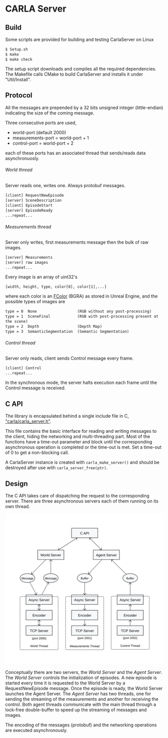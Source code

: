 CARLA Server
============

Build
-----

Some scripts are provided for building and testing CarlaServer on Linux

    $ Setup.sh
    $ make
    $ make check

The setup script downloads and compiles all the required dependencies. The
Makefile calls CMake to build CarlaServer and installs it under "Util/Install".

Protocol
--------

All the messages are prepended by a 32 bits unsigned integer (little-endian)
indicating the size of the coming message.

Three consecutive ports are used,

  * world-port (default 2000)
  * measurements-port = world-port + 1
  * control-port = world-port + 2

each of these ports has an associated thread that sends/reads data
asynchronuosly.

###### World thread

Server reads one, writes one. Always protobuf messages.

    [client] RequestNewEpisode
    [server] SceneDescription
    [client] EpisodeStart
    [server] EpisodeReady
    ...repeat...

###### Measurements thread

Server only writes, first measurements message then the bulk of raw images.

    [server] Measurements
    [server] raw images
    ...repeat...

Every image is an array of uint32's

    [width, height, type, color[0], color[1],...]

where each color is an [FColor][fcolorlink] (BGRA) as stored in Unreal Engine,
and the possible types of images are

    type = 0  None                  (RGB without any post-processing)
    type = 1  SceneFinal            (RGB with post-processing present at the scene)
    type = 2  Depth                 (Depth Map)
    type = 3  SemanticSegmentation  (Semantic Segmentation)

[fcolorlink]: https://docs.unrealengine.com/latest/INT/API/Runtime/Core/Math/FColor/index.html "FColor API Documentation"

###### Control thread

Server only reads, client sends Control message every frame.

    [client] Control
    ...repeat...

In the synchronous mode, the server halts execution each frame until the Control
message is received.

C API
-----

The library is encapsulated behind a single include file in C,
["carla/carla_server.h"][carlaserverhlink].

This file contains the basic interface for reading and writing messages to the
client, hiding the networking and multi-threading part. Most of the functions
have a time-out parameter and block  until the corresponding asynchronous
operation is completed or the time-out is met. Set a time-out of 0 to get a
non-blocking call.

A CarlaServer instance is created with `carla_make_server()` and should be
destroyed after use with `carla_server_free(ptr)`.

[carlaserverhlink]: ../Util/CarlaServer/include/carla/carla_server.h

Design
------

The C API takes care of dispatching the request to the corresponding server.
There are three asynchronous servers each of them running on its own thread.

![CarlaServer design](img/carlaserver.svg)

Conceptually there are two servers, the _World Server_ and the _Agent Server_.
The _World Server_ controls the initialization of episodes. A new episode is
started every time it is requested to the World Server by a RequestNewEpisode
message. Once the episode is ready, the World Server launches the Agent Server.
The _Agent Server_ has two threads, one for sending the streaming of the
measurements and another for receiving the control. Both agent threads
communicate with the main thread through a lock-free double-buffer to speed up
the streaming of messages and images.

The encoding of the messages (protobuf) and the networking operations are
executed asynchronously.
